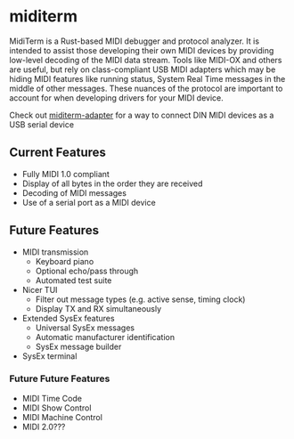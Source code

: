 # miditerm
MidiTerm is a Rust-based MIDI debugger and protocol analyzer. It is intended to assist those developing their own MIDI devices by providing low-level decoding of the MIDI data stream. Tools like MIDI-OX and others are useful, but rely on class-compliant USB MIDI adapters which may be hiding MIDI features like running status, System Real Time messages in the middle of other messages. These nuances of the protocol are important to account for when developing drivers for your MIDI device.

Check out [miditerm-adapter](https://github.com/mprosk/miditer-adapter) for a way to connect DIN MIDI devices as a USB serial device

## Current Features
- Fully MIDI 1.0 compliant
- Display of all bytes in the order they are received
- Decoding of MIDI messages
- Use of a serial port as a MIDI device

## Future Features
- MIDI transmission
  - Keyboard piano
  - Optional echo/pass through
  - Automated test suite
- Nicer TUI
  - Filter out message types (e.g. active sense, timing clock)
  - Display TX and RX simultaneously
- Extended SysEx features
  - Universal SysEx messages
  - Automatic manufacturer identification
  - SysEx message builder
- SysEx terminal

### Future Future Features
- MIDI Time Code
- MIDI Show Control
- MIDI Machine Control
- MIDI 2.0???
